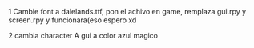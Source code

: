 1 Cambie font a dalelands.ttf, pon el achivo en game, remplaza gui.rpy y screen.rpy y funcionara(eso espero xd

2 cambia character A gui a color azul magico
